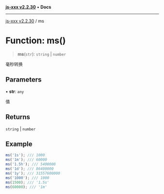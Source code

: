 [**js-xxx v2.2.30**](../README.md) • **Docs**

***

[js-xxx v2.2.30](../README.md) / ms

# Function: ms()

> **ms**(`str`): `string` \| `number`

毫秒转换

## Parameters

• **str**: `any`

值

## Returns

`string` \| `number`

## Example

```ts
ms('1s'); /// 1000
ms('1m'); /// 60000
ms('1.5h'); /// 5400000
ms('1d'); /// 86400000
ms('1y'); /// 31557600000
ms('1000'); /// 1000
ms(1500); /// '1.5s'
ms(60000); /// '1m'
```
